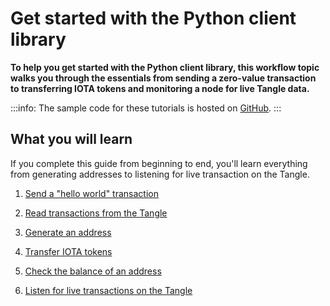 # Get started with the Python client library

**To help you get started with the Python client library, this workflow topic walks you through the essentials from sending a zero-value transaction to transferring IOTA tokens and monitoring a node for live Tangle data.**

:::info:
The sample code for these tutorials is hosted on [GitHub](https://github.com/iota-community/python-iota-workshop).
:::

## What you will learn

If you complete this guide from beginning to end, you'll learn everything from generating addresses to listening for live transaction on the Tangle.

1. [Send a "hello world" transaction](../tutorials/python/send-your-first-bundle.md)

2. [Read transactions from the Tangle](../tutorials/python/read-transactions.md)

3. [Generate an address](../tutorials/python/generate-an-address.md)

4. [Transfer IOTA tokens](../tutorials/python/transfer-iota-tokens.md)

5. [Check the balance of an address](../tutorials/python/check-balance.md)

6. [Listen for live transactions on the Tangle](../tutorials/python/listen-for-transactions.md)
